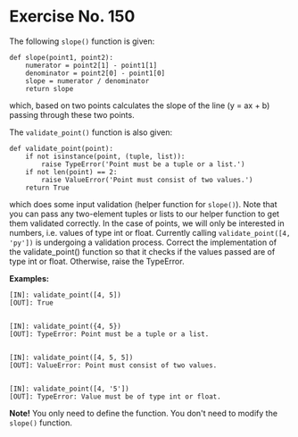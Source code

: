 # Exercise No. 150

The following `slope()` function is given:


    def slope(point1, point2):
        numerator = point2[1] - point1[1]
        denominator = point2[0] - point1[0]
        slope = numerator / denominator
        return slope


which, based on two points calculates the slope of the line (y = ax + b) passing through these two points.


The `validate_point()` function is also given:


    def validate_point(point):
        if not isinstance(point, (tuple, list)):
            raise TypeError('Point must be a tuple or a list.')
        if not len(point) == 2:
            raise ValueError('Point must consist of two values.')
        return True


which does some input validation (helper function for `slope()`). Note that you can pass any two-element tuples or lists to our helper function to get them validated correctly. In the case of points, we will only be interested in numbers, i.e. values of type int or float. Currently calling `validate_point([4, 'py'])` is undergoing a validation process. Correct the implementation of the validate_point() function so that it checks if the values passed are of type int or float. Otherwise, raise the TypeError.


**Examples:**


    [IN]: validate_point([4, 5])
    [OUT]: True


    [IN]: validate_point({4, 5})
    [OUT]: TypeError: Point must be a tuple or a list.


    [IN]: validate_point([4, 5, 5])
    [OUT]: ValueError: Point must consist of two values.


    [IN]: validate_point([4, '5'])
    [OUT]: TypeError: Value must be of type int or float.


**Note!** You only need to define the function. You don't need to modify the `slope()` function.


